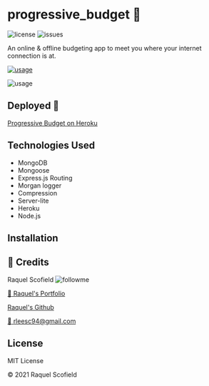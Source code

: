 # progressive_budget :money_with_wings:

![license](https://img.shields.io/github/license/RaquelLee/progressive_budget?style=for-the-badge)
![issues](https://img.shields.io/github/issues/RaquelLee/progressive_budget?style=for-the-badge)
<br />

An online &amp; offline budgeting app to meet you where your internet connection is at.

[![usage](https://forthebadge.com/images/badges/check-it-out.svg)]()

![usage](https://github.com/RaquelLee/progressive_budget/blob/main/public/assets/images/budget_tracker_screenshot)

## Deployed :link:
[Progressive Budget on Heroku](https://quiet-lowlands-18847.herokuapp.com/)

## Technologies Used 
* MongoDB
* Mongoose
* Express.js Routing
* Morgan logger
* Compression
* Server-lite
* Heroku
* Node.js

## Installation

## :busts_in_silhouette:  Credits 
Raquel Scofield ![followme](https://img.shields.io/github/followers/raquellee?label=Follow&style=social)

[:eyes: Raquel's Portfolio](https://raquellee.github.io/)

[Raquel's Github](http://github.com/raquellee)

<a href="mailto:raquel@icloud.com">:email: rleesc94@gmail.com</a>

## License 
MIT License

:copyright: 2021 Raquel Scofield